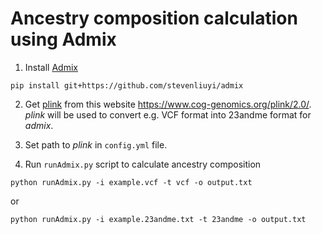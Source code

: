 # Ancestry composition calculation using Admix

1) Install [Admix](https://github.com/stevenliuyi/admix)
```
pip install git+https://github.com/stevenliuyi/admix
```

2) Get [plink](https://www.cog-genomics.org/plink/2.0/) from this website https://www.cog-genomics.org/plink/2.0/. *plink* will be used to convert e.g. VCF format into 23andme format for *admix*.

3) Set path to *plink* in `config.yml` file.
4) Run `runAdmix.py` script to calculate ancestry composition
```
python runAdmix.py -i example.vcf -t vcf -o output.txt
```
or
```
python runAdmix.py -i example.23andme.txt -t 23andme -o output.txt
```
